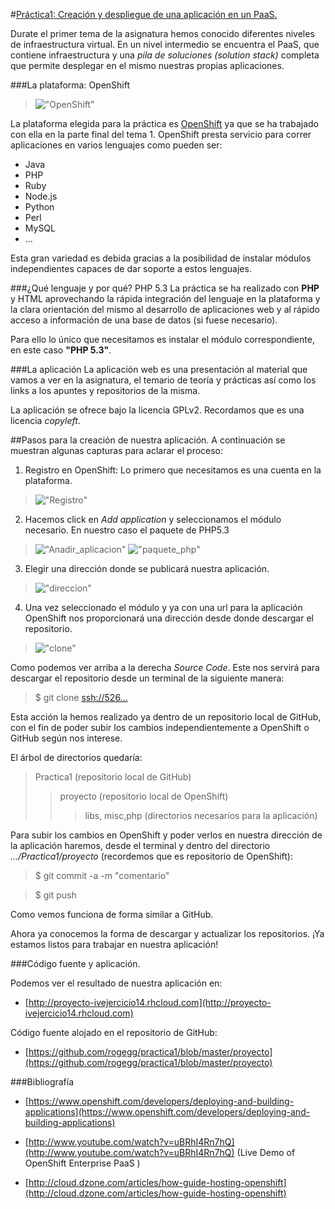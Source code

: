 #<u>Práctica1: Creación y despliegue de una aplicación en un PaaS.</u>


Durate el primer tema de la asignatura hemos conocido diferentes niveles de infraestructura virtual. En un nivel intermedio se encuentra el PaaS, que contiene infraestructura y una *pila de soluciones (solution stack)* completa que permite desplegar en el mismo nuestras propias aplicaciones.

###La plataforma: OpenShift
>!["OpenShift"](https://raw.github.com/rogegg/practica1/master/proyecto/capturas_pantalla/openshift.png)

La plataforma elegida para la práctica es [OpenShift](https://www.openshift.com) ya que se ha trabajado con ella en la parte final del tema 1. OpenShift presta servicio para correr aplicaciones en varios lenguajes como pueden ser:

* Java
* PHP
* Ruby 
* Node.js
* Python 
* Perl
* MySQL
* ...


Esta gran variedad es debida gracias a la posibilidad de instalar módulos independientes capaces de dar soporte a estos lenguajes.

###¿Qué lenguaje y por qué?  PHP 5.3
La práctica se ha realizado con __PHP__ y HTML aprovechando la rápida integración del lenguaje en la plataforma y la clara orientación del mismo al desarrollo de aplicaciones web y al rápido acceso a información de una base de datos (si fuese necesario). 

Para ello lo único que necesitamos es instalar el módulo correspondiente, en este caso **"PHP 5.3"**. 

###La aplicación
La aplicación web es una presentación al material que vamos a ver en la asignatura, el temario de teoría y prácticas así como los links a los apuntes y repositorios de la misma.

La aplicación se ofrece bajo la licencia GPLv2. Recordamos que es una licencia *copyleft*.



##Pasos para la creación de nuestra aplicación.
A continuación se muestran algunas capturas para aclarar el proceso:

1. Registro en OpenShift: Lo primero que necesitamos es una cuenta en la plataforma.
>!["Registro"](https://raw.github.com/rogegg/practica1/master/proyecto/capturas_pantalla/registro_openshift.png)

2. Hacemos click en *Add application* y seleccionamos el módulo necesario. En nuestro caso el paquete de PHP5.3
>!["Anadir_aplicacion"](https://raw.github.com/rogegg/practica1/master/proyecto/capturas_pantalla/anadir_aplicacion.png)
>!["paquete_php"](https://raw.github.com/rogegg/practica1/master/proyecto/capturas_pantalla/seleccionar_paquete.png)

3. Elegir una dirección donde se publicará nuestra aplicación.
>!["direccion"](https://raw.github.com/rogegg/practica1/master/proyecto/capturas_pantalla/direccion_publica.png)

4. Una vez seleccionado el módulo y ya con una url para la aplicación OpenShift nos proporcionará una dirección desde donde descargar el repositorio.

>!["clone"](https://raw.github.com/rogegg/practica1/master/proyecto/capturas_pantalla/paquetes_instalados.png)

Como podemos ver arriba a la derecha *Source Code*.
Este nos servirá para descargar el repositorio desde un terminal de la siguiente manera:
>$ git clone <ssh://526...>

Esta acción la hemos realizado ya dentro de un repositorio local de GitHub, con el fin de poder subir los cambios independientemente a OpenShift o GitHub según nos interese.

El árbol de directorios quedaría:


>Practica1 (repositorio local de GitHub)
>>proyecto (repositorio local de OpenShift)
>>>libs, misc,php (directorios necesarios para la aplicación)


Para subir los cambios en OpenShift y poder verlos en nuestra dirección de la aplicación haremos, desde el terminal y dentro del directorio *.../Practica1/proyecto* (recordemos que es repositorio de OpenShift):

>$ git commit -a -m "comentario"

>$ git push

Como vemos funciona de forma similar a GitHub.

Ahora ya conocemos la forma de descargar y actualizar los repositorios. ¡Ya estamos listos para trabajar en nuestra aplicación!




###Código fuente y aplicación.

Podemos ver el resultado de nuestra aplicación en:

- [http://proyecto-ivejercicio14.rhcloud.com](http://proyecto-ivejercicio14.rhcloud.com)


Código fuente alojado en el repositorio de GitHub:

- [https://github.com/rogegg/practica1/blob/master/proyecto](https://github.com/rogegg/practica1/blob/master/proyecto)


###Bibliografía

- [https://www.openshift.com/developers/deploying-and-building-applications](https://www.openshift.com/developers/deploying-and-building-applications)

- [http://www.youtube.com/watch?v=uBRhI4Rn7hQ](http://www.youtube.com/watch?v=uBRhI4Rn7hQ) (Live Demo of OpenShift Enterprise PaaS )

- [http://cloud.dzone.com/articles/how-guide-hosting-openshift](http://cloud.dzone.com/articles/how-guide-hosting-openshift)